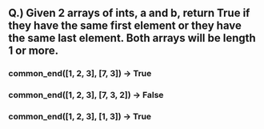 ## Q.) Given 2 arrays of ints, a and b, return True if they have the same first element or they have the same last element. Both arrays will be length 1 or more.

### common_end([1, 2, 3], [7, 3]) → True

### common_end([1, 2, 3], [7, 3, 2]) → False

### common_end([1, 2, 3], [1, 3]) → True
